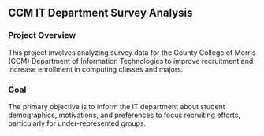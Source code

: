 ## CCM IT Department Survey Analysis

### Project Overview
This project involves analyzing survey data for the County College of Morris (CCM) Department of Information Technologies to improve recruitment and increase enrollment in computing classes and majors.

### Goal
The primary objective is to inform the IT department about student demographics, motivations, and preferences to focus recruiting efforts, particularly for under-represented groups.
